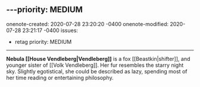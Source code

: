 ---priority: MEDIUM
---
onenote-created: 2020-07-28 23:20:20 -0400
onenote-modified: 2020-07-28 23:21:17 -0400
issues:
  - retag
priority: MEDIUM
---


**Nebula [[House Vendleberg|Vendleberg]]** is a fox [[Beastkin|shifter]], and younger sister of [[Volk Vendleberg]]. Her fur resembles the starry night sky. Slightly egotistical, she could be described as lazy, spending most of her time reading or entertaining philosophy.
